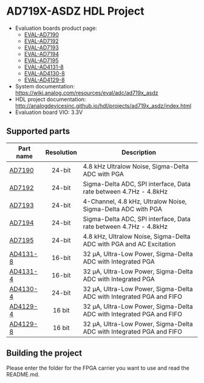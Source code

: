 # AD719X-ASDZ HDL Project

- Evaluation boards product page:
  - [EVAL-AD7190](https://www.analog.com/eval-ad7190asdz)
  - [EVAL-AD7192](https://www.analog.com/eval-ad7192asdz)
  - [EVAL-AD7193](https://www.analog.com/eval-ad7193asdz)
  - [EVAL-AD7194](https://www.analog.com/eval-ad7194asdz)
  - [EVAL-AD7195](https://www.analog.com/eval-ad7195asdz)
  - [EVAL-AD4131-8](https://www.analog.com/eval-ad4131-8)
  - [EVAL-AD4130-8](https://www.analog.com/eval-ad4130-8)
  - [EVAL-AD4129-8](https://www.analog.com/eval-ad4129-8)
- System documentation: https://wiki.analog.com/resources/eval/adc/ad719x_asdz
- HDL project documentation: http://analogdevicesinc.github.io/hdl/projects/ad719x_asdz/index.html
- Evaluation board VIO: 3.3V

## Supported parts

| Part name                                   | Resolution | Description                                      |
|---------------------------------------------|:----------:|--------------------------------------------------|
| [AD7190](https://www.analog.com/ad7190)     | 24-bit     | 4.8 kHz Ultralow Noise, Sigma-Delta ADC with PGA |
| [AD7192](https://www.analog.com/ad7192)     | 24-bit     | Sigma-Delta ADC, SPI interface, Data rate between 4.7Hz - 4.8kHz |
| [AD7193](https://www.analog.com/ad7193)     | 24-bit     | 4-Channel, 4.8 kHz, Ultralow Noise, Sigma-Delta ADC with PGA |
| [AD7194](https://www.analog.com/ad7194)     | 24-bit     | Sigma-Delta ADC, SPI interface, Data rate between 4.7Hz - 4.8kHz |
| [AD7195](https://www.analog.com/ad7195)     | 24-bit     | 4.8 kHz, Ultralow Noise, Sigma-Delta ADC with PGA and AC Excitation |
| [AD4131-8](https://www.analog.com/ad4131-8) | 16-bit     | 32 μA, Ultra-Low Power, Sigma-Delta ADC with Integrated PGA |
| [AD4131-4](https://www.analog.com/ad4131-4) | 16-bit     | 32 μA, Ultra-Low Power, Sigma-Delta ADC with Integrated PGA |
| [AD4130-4](https://www.analog.com/ad4130-4) | 24-bit     | 32 μA, Ultra-Low Power, Sigma-Delta ADC with Integrated PGA and FIFO|
| [AD4129-4](https://www.analog.com/ad4129-4) | 16 bit     | 32 μA, Ultra-Low Power, Sigma-Delta ADC with Integrated PGA and FIFO|
| [AD4129-8](https://www.analog.com/ad4129-8) | 16 bit     | 32 μA, Ultra-Low Power, Sigma-Delta ADC with Integrated PGA and FIFO|

## Building the project

Please enter the folder for the FPGA carrier you want to use and read the README.md.
